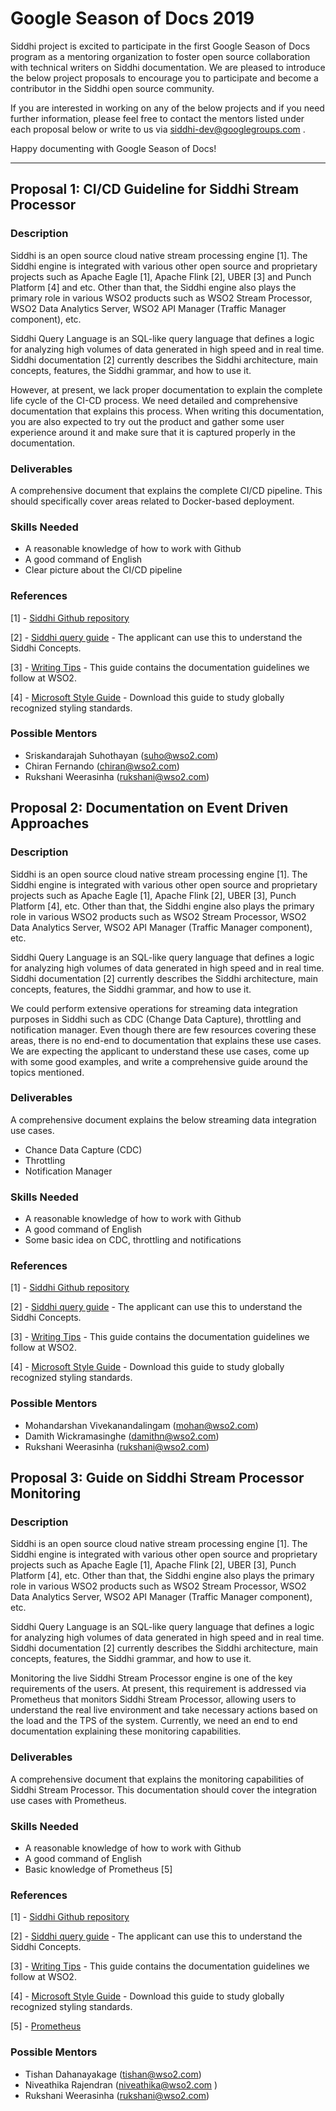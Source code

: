 # Google Season of Docs 2019


Siddhi project is excited to participate in the first Google Season of Docs program as a mentoring organization to foster 
open source collaboration with technical writers on Siddhi documentation. We are pleased to introduce the below 
project proposals to encourage you to participate and become a contributor in the Siddhi open source community.

If you are interested in working on any of the below projects and if you need further information, please feel free to 
contact the mentors listed under each proposal below or write to us via siddhi-dev@googlegroups.com .

Happy documenting with Google Season of Docs!

***

## Proposal 1: CI/CD Guideline for Siddhi Stream Processor

### Description
Siddhi is an open source cloud native stream processing engine [1]. The Siddhi engine is integrated with various other 
open source and proprietary projects such as Apache Eagle [1], Apache Flink [2], UBER [3] and Punch Platform [4] and etc. 
Other than that, the Siddhi engine also plays the primary role in various WSO2 products such as WSO2 Stream Processor, 
WSO2 Data Analytics Server, WSO2 API Manager (Traffic Manager component),  etc.

Siddhi Query Language is an SQL-like query language that defines a logic for analyzing high volumes of data generated 
in high speed and in real time. Siddhi documentation [2] currently describes the Siddhi architecture, main concepts, 
features, the Siddhi grammar, and how to use it.

However, at present, we lack proper documentation to explain the complete life cycle of the CI-CD process. We need 
detailed and comprehensive documentation that explains this process. When writing this documentation, you are also 
expected to try out the product and gather some user experience around it and make sure that it is captured properly 
in the documentation.

### Deliverables
A comprehensive document that explains the complete CI/CD pipeline. This should specifically cover areas related to 
Docker-based deployment.

### Skills Needed

- A reasonable knowledge of how to work with Github
- A good command of English
- Clear picture about the CI/CD pipeline

### References
[1] - [Siddhi Github repository](https://github.com/siddhi-io)

[2] - [Siddhi query guide](https://siddhi-io.github.io/siddhi/documentation/siddhi-5.x/query-guide-5.x/) -  The applicant 
can use this to understand the Siddhi Concepts.

[3] - [Writing Tips](https://writing-fundamentals-guide.readthedocs.io/en/latest/) - This guide contains the 
documentation guidelines we follow at WSO2.

[4] - [Microsoft Style Guide](https://docs.microsoft.com/en-us/style-guide/welcome/) - Download this guide to study 
globally recognized styling standards.

### Possible Mentors

- Sriskandarajah  Suhothayan (suho@wso2.com)
- Chiran Fernando (chiran@wso2.com)
- Rukshani Weerasinha (rukshani@wso2.com)


## Proposal 2: Documentation on Event Driven Approaches

### Description
Siddhi is an open source cloud native stream processing engine [1]. The Siddhi engine is integrated with various other 
open source and proprietary projects such as Apache Eagle [1], Apache Flink [2], UBER [3], Punch Platform [4], etc. 
Other than that, the Siddhi engine also plays the primary role in various WSO2 products such as WSO2 Stream Processor, 
WSO2 Data Analytics Server, WSO2 API Manager (Traffic Manager component), etc.

Siddhi Query Language is an SQL-like query language that defines a logic for analyzing high volumes of data generated 
in high speed and in real time. Siddhi documentation [2] currently describes the Siddhi architecture, main concepts, 
features, the Siddhi grammar, and how to use it.

We could perform extensive operations for streaming data integration purposes in Siddhi such as CDC 
(Change Data Capture), throttling and notification manager. Even though there are few resources covering these areas, 
there is no  end-end to documentation that explains these use cases. We are expecting the applicant to understand these 
use cases, come up with some good examples, and write a comprehensive guide around the topics mentioned.


### Deliverables
A comprehensive document explains the below streaming data integration use cases.
- Chance Data Capture (CDC)
- Throttling
- Notification Manager


### Skills Needed

- A reasonable knowledge of how to work with Github
- A good command of English
- Some basic idea on CDC, throttling and notifications


### References
[1] - [Siddhi Github repository](https://github.com/siddhi-io)

[2] - [Siddhi query guide](https://siddhi-io.github.io/siddhi/documentation/siddhi-5.x/query-guide-5.x/) -  The applicant 
can use this to understand the Siddhi Concepts.

[3] - [Writing Tips](https://writing-fundamentals-guide.readthedocs.io/en/latest/) - This guide contains the 
documentation guidelines we follow at WSO2.

[4] - [Microsoft Style Guide](https://docs.microsoft.com/en-us/style-guide/welcome/) - Download this guide to study 
globally recognized styling standards.

### Possible Mentors

- Mohandarshan Vivekanandalingam (mohan@wso2.com)
- Damith Wickramasinghe (damithn@wso2.com)
- Rukshani Weerasinha (rukshani@wso2.com)

## Proposal 3: Guide on Siddhi Stream Processor Monitoring

### Description
Siddhi is an open source cloud native stream processing engine [1]. The Siddhi engine is integrated with various other 
open source and proprietary projects such as Apache Eagle [1], Apache Flink [2], UBER [3], Punch Platform [4],  etc. 
Other than that, the Siddhi engine also plays the primary role in various WSO2 products such as WSO2 Stream Processor, 
WSO2 Data Analytics Server, WSO2 API Manager (Traffic Manager component), etc.

Siddhi Query Language is an SQL-like query language that defines a logic for analyzing high volumes of data generated 
in high speed and in real time. Siddhi documentation [2] currently describes the Siddhi architecture, main concepts, 
features, the Siddhi grammar, and how to use it.

Monitoring the live Siddhi Stream Processor engine is one of the key requirements of the users. At present, this 
requirement is addressed via Prometheus that monitors Siddhi Stream Processor, allowing users to  understand the
 real live environment and take necessary actions based on the load and the TPS of the system. Currently, we need an 
 end to end documentation explaining these monitoring capabilities. 


### Deliverables
A comprehensive document that explains the monitoring capabilities of Siddhi Stream Processor. This documentation 
should cover the integration use cases with Prometheus. 


### Skills Needed

- A reasonable knowledge of how to work with Github
- A good command of English
- Basic knowledge of Prometheus [5]


### References
[1] - [Siddhi Github repository](https://github.com/siddhi-io)

[2] - [Siddhi query guide](https://siddhi-io.github.io/siddhi/documentation/siddhi-5.x/query-guide-5.x/) -  The applicant 
can use this to understand the Siddhi Concepts.

[3] - [Writing Tips](https://writing-fundamentals-guide.readthedocs.io/en/latest/) - This guide contains the 
documentation guidelines we follow at WSO2.

[4] - [Microsoft Style Guide](https://docs.microsoft.com/en-us/style-guide/welcome/) - Download this guide to study 
globally recognized styling standards.

[5] - [Prometheus](https://prometheus.io/)

### Possible Mentors

- Tishan Dahanayakage (tishan@wso2.com)
- Niveathika Rajendran (niveathika@wso2.com )
- Rukshani Weerasinha (rukshani@wso2.com)
